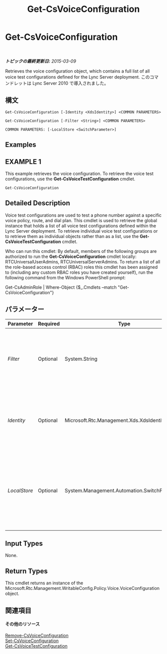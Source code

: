﻿---
title: Get-CsVoiceConfiguration
TOCTitle: Get-CsVoiceConfiguration
ms:assetid: c5e7afa3-28d3-4bf9-a2f2-c34932c9a3cd
ms:mtpsurl: https://technet.microsoft.com/ja-jp/library/Gg398815(v=OCS.15)
ms:contentKeyID: 48273520
ms.date: 05/19/2016
mtps_version: v=OCS.15
ms.translationtype: HT
---

# Get-CsVoiceConfiguration

 

_**トピックの最終更新日:** 2015-03-09_

Retrieves the voice configuration object, which contains a full list of all voice test configurations defined for the Lync Server deployment. このコマンドレットは Lync Server 2010 で導入されました。

## 構文

    Get-CsVoiceConfiguration [-Identity <XdsIdentity>] <COMMON PARAMETERS>

    Get-CsVoiceConfiguration [-Filter <String>] <COMMON PARAMETERS>

    COMMON PARAMETERS: [-LocalStore <SwitchParameter>]

## Examples

## EXAMPLE 1

This example retrieves the voice configuration. To retrieve the voice test configurations, use the **Get-CsVoiceTestConfiguration** cmdlet.

    Get-CsVoiceConfiguration

## Detailed Description

Voice test configurations are used to test a phone number against a specific voice policy, route, and dial plan. This cmdlet is used to retrieve the global instance that holds a list of all voice test configurations defined within the Lync Server deployment. To retrieve individual voice test configurations or to retrieve them as individual objects rather than as a list, use the **Get-CsVoiceTestConfiguration** cmdlet.

Who can run this cmdlet: By default, members of the following groups are authorized to run the **Get-CsVoiceConfiguration** cmdlet locally: RTCUniversalUserAdmins, RTCUniversalServerAdmins. To return a list of all the role-based access control (RBAC) roles this cmdlet has been assigned to (including any custom RBAC roles you have created yourself), run the following command from the Windows PowerShell prompt:

Get-CsAdminRole | Where-Object {$\_.Cmdlets –match "Get-CsVoiceConfiguration"}

## パラメーター


<table>
<colgroup>
<col style="width: 25%" />
<col style="width: 25%" />
<col style="width: 25%" />
<col style="width: 25%" />
</colgroup>
<thead>
<tr class="header">
<th>Parameter</th>
<th>Required</th>
<th>Type</th>
<th>Description</th>
</tr>
</thead>
<tbody>
<tr class="odd">
<td><p><em>Filter</em></p></td>
<td><p>Optional</p></td>
<td><p>System.String</p></td>
<td><p>There can only be one instance of this object, so this parameter does nothing.</p></td>
</tr>
<tr class="even">
<td><p><em>Identity</em></p></td>
<td><p>Optional</p></td>
<td><p>Microsoft.Rtc.Management.Xds.XdsIdentity</p></td>
<td><p>The scope of the voice configuration to retrieve. The only possible value is Global.</p></td>
</tr>
<tr class="odd">
<td><p><em>LocalStore</em></p></td>
<td><p>Optional</p></td>
<td><p>System.Management.Automation.SwitchParameter</p></td>
<td><p>Retrieves the voice configuration from the local replica of the 中央管理ストア, rather than the 中央管理ストア itself.</p></td>
</tr>
</tbody>
</table>


## Input Types

None.

## Return Types

This cmdlet returns an instance of the Microsoft.Rtc.Management.WritableConfig.Policy.Voice.VoiceConfiguration object.

## 関連項目

#### その他のリソース

[Remove-CsVoiceConfiguration](remove-csvoiceconfiguration.md)  
[Set-CsVoiceConfiguration](set-csvoiceconfiguration.md)  
[Get-CsVoiceTestConfiguration](get-csvoicetestconfiguration.md)

